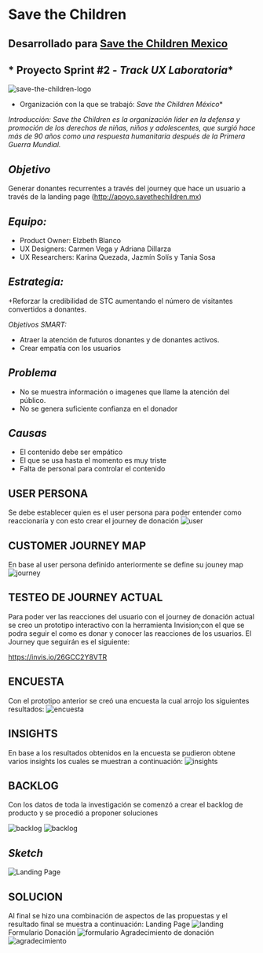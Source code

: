 # Save the Children
## Desarrollado para [Save the Children Mexico](https://www.savethechildren.mx/)

## * Proyecto Sprint #2 - *Track UX Laboratoria**

![save-the-children-logo](https://user-images.githubusercontent.com/31967563/38889973-c321b224-4245-11e8-8ca5-25dfa1e40d9f.jpg)


* Organización con la que se trabajó: *Save the Children México**

*Introducción: Save the Children es la organización líder en la defensa y promoción de los derechos de niñas, niños y adolescentes, que surgió hace más de 90 años como una respuesta humanitaria después de la Primera Guerra Mundial.*

## *Objetivo*

Generar donantes recurrentes a través del journey que hace un usuario a través de la landing page (http://apoyo.savethechildren.mx)

## *Equipo:*

+ Product Owner: Elzbeth Blanco
+ UX Designers: Carmen Vega y Adriana Dillarza
+ UX Researchers: Karina Quezada, Jazmín Solís y Tania Sosa


## *Estrategia:*

+Reforzar la credibilidad de STC aumentando el número de visitantes convertidos a donantes.

*Objetivos SMART:*

+ Atraer la atención de futuros donantes y de donantes activos.
+ Crear empatía con los usuarios

## *Problema*

+ No se muestra información o imagenes que llame la atención del público.
+ No se genera suficiente confianza en el donador

## *Causas*

+ El contenido debe ser empático
+ El que se usa hasta el momento es muy triste
+ Falta de personal para controlar el contenido


## USER PERSONA

Se debe establecer quien es el user persona para poder entender como reaccionaría y con esto crear el journey de donación
![user](images/user.png)


## CUSTOMER JOURNEY MAP

En base al user persona definido anteriormente se define su jouney map
![journey](images/journey.png)


## TESTEO DE JOURNEY ACTUAL

Para poder ver las reacciones del usuario con el journey de donación actual se creo un prototipo interactivo con la herramienta Invision;con el que se podra seguir el como es donar y conocer las reacciones de los usuarios. El Journey que seguirán es el siguiente:

https://invis.io/26GCC2Y8VTR

## ENCUESTA

Con el prototipo anterior se creó una encuesta la cual arrojo los siguientes resultados:
![encuesta](images/encuesta.png)

## INSIGHTS

En base a los resultados obtenidos en la encuesta se pudieron obtene varios insights los cuales se muestran a continuación:
![insights](images/insights.png)

## BACKLOG

Con los datos de toda la investigación se comenzó a crear el backlog de producto y se procedió a proponer soluciones

![backlog](images/backlog1.png)
![backlog](images/backlog2.png)

## *Sketch*
![Landing Page](images/sketch.png)

## SOLUCION

Al final se hizo una combinación de aspectos de las propuestas y el resultado final se muestra a continuación:
Landing Page
![landing](images/landing.png)
Formulario Donación
![formulario](images/form.png)
Agradecimiento de donación
![agradecimiento](images/gracias.png)


